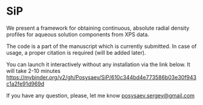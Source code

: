 # SiP
We present a  framework for obtaining continuous, absolute radial density profiles for aqueous solution components from XPS data.

The code is a part of the manuscript which is currently submitted. In case of usage, a proper citation is required (will be added later). 

You can launch it interactively without any installation via the link below. It will take 2-10 minutes
https://mybinder.org/v2/gh/Posysaev/SiP/610c344bd4e773586b03e30f943c1a2fe91d969d

If you have any question, please, let me know posysaev.sergey@gmail.com
